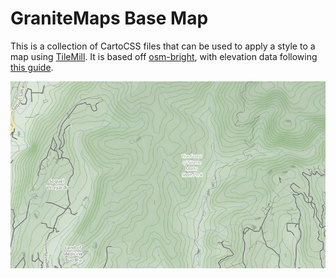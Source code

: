 GraniteMaps Base Map
====================

This is a collection of CartoCSS files that can be used to apply a style
to a map using [TileMill](https://github.com/mapbox/tilemill). It is based
off [osm-bright](https://github.com/mapbox/osm-bright), with elevation data
following [this guide](http://stevebennett.me/tag/contours/).

![topo preview](preview.png "topo preview")
